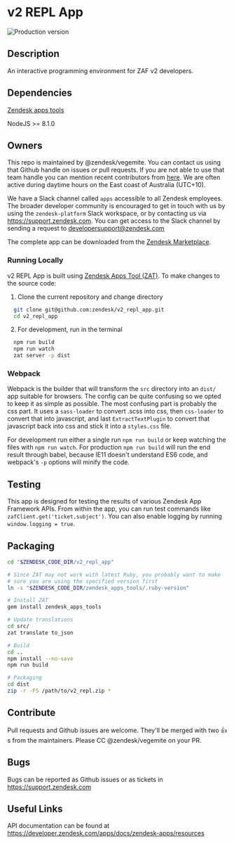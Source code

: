 # v2 REPL App
![Production version](https://samson.zende.sk/projects/v2_repl_app/stages/production.svg?token=84457be797bb7a1e00d1f57575d5112a)


## Description
An interactive programming environment for ZAF v2 developers.

## Dependencies
[Zendesk apps tools](https://github.com/zendesk/zendesk_apps_tools)

NodeJS >= 8.1.0

## Owners
This repo is maintained by @zendesk/vegemite. You can contact us using that Github handle on issues or pull requests. If you are not able to use that team handle you can mention recent contributors from [here](https://github.com/zendesk/v2_repl_app/graphs/contributors).
We are often active during daytime hours on the East coast of Australia (UTC+10).

We have a Slack channel called `apps` accessible to all Zendesk employees. The broader developer community is encouraged to get in
touch with us by using the `zendesk-platform` Slack workspace, or by contacting us via https://support.zendesk.com. You can get access
to the Slack channel by sending a request to developersupport@zendesk.com

The complete app can be downloaded from the [Zendesk Marketplace](https://www.zendesk.com/apps/support/v2-repl/).

### Running Locally

v2 REPL App is built using [Zendesk Apps Tool (ZAT)](https://github.com/zendesk/zendesk_apps_tools). To make changes to the source code:

1) Clone the current repository and change directory
  ```sh
    git clone git@github.com:zendesk/v2_repl_app.git
    cd v2_repl_app
  ```

2) For development, run in the terminal
  ```sh
    npm run build
    npm run watch
    zat server -p dist
  ```

### Webpack

Webpack is the builder that will transform the `src` directory into an `dist/` app suitable for browsers. The config can be quite confusing so we opted to keep it as simple as possible. The most confusing part is probably the css part. It uses a `sass-loader` to convert .scss into css, then `css-loader` to convert that into javascript, and last `ExtractTextPlugin` to convert that javascript back into css and stick it into a `styles.css` file.

For development run either a single run `npm run build` or keep watching the files with `npm run watch`. For production `npm run build` will run the end result through babel, because IE11 doesn't understand ES6 code, and webpack's `-p` options will minify the code.

## Testing
This app is designed for testing the results of various Zendesk App Framework APIs. From within the app, you can run test commands
like `zafClient.get('ticket.subject')`. You can also enable logging by running `window.logging = true`.

## Packaging

```sh
cd "$ZENDESK_CODE_DIR/v2_repl_app"

# Since ZAT may not work with latest Ruby, you probably want to make
# sure you are using the specified version first
ln -s "$ZENDESK_CODE_DIR/zendesk_apps_tools/.ruby-version"

# Install ZAT
gem install zendesk_apps_tools

# Update translations
cd src/
zat translate to_json

# Build
cd ..
npm install --no-save
npm run build

# Packaging
cd dist
zip -r -FS /path/to/v2_repl.zip *
```

## Contribute
Pull requests and Github issues are welcome. They'll be merged with two :+1:s from the maintainers.
Please CC @zendesk/vegemite on your PR.

## Bugs
Bugs can be reported as Github issues or as tickets in https://support.zendesk.com

## Useful Links
API documentation can be found at https://developer.zendesk.com/apps/docs/zendesk-apps/resources
